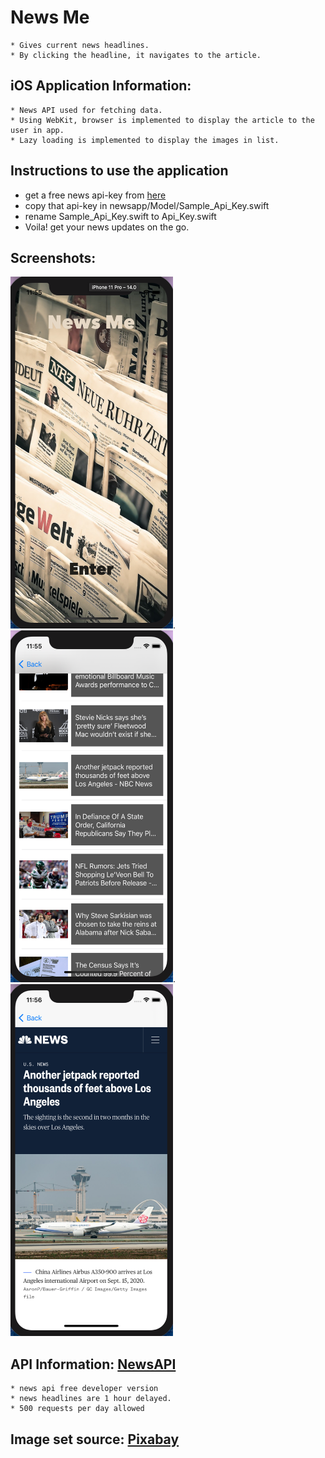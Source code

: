 # News Me
    * Gives current news headlines.
    * By clicking the headline, it navigates to the article.  
## iOS Application Information:
    * News API used for fetching data.
    * Using WebKit, browser is implemented to display the article to the user in app.
    * Lazy loading is implemented to display the images in list.
## Instructions to use the application
   * get a free news api-key from [here](https://newsapi.org)
   * copy that api-key in newsapp/Model/Sample_Api_Key.swift
   * rename Sample_Api_Key.swift to Api_Key.swift
   * Voila! get your news updates on the go.
    
## Screenshots:  
<img src="/screenshots/1.png" width="260" height="563">. <img src="/screenshots/2.png" width="260" height="563">. <img src="/screenshots/3.png" width="260" height="563">
## API Information: [NewsAPI](https://newsapi.org)
    * news api free developer version
    * news headlines are 1 hour delayed.
    * 500 requests per day allowed
## Image set source: [Pixabay](https://pixabay.com/photos/news-daily-newspaper-press-1172463)


    
